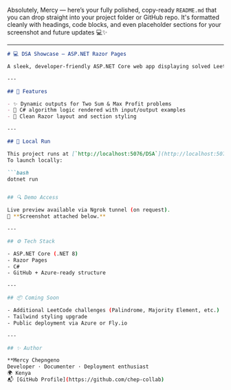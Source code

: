 Absolutely, Mercy — here’s your fully polished, copy-ready `README.md` that you can drop straight into your project folder or GitHub repo. It's formatted cleanly with headings, code blocks, and even placeholder sections for your screenshot and future updates 💻✨

---

```md
# 💻 DSA Showcase — ASP.NET Razor Pages

A sleek, developer-friendly ASP.NET Core web app displaying solved LeetCode challenges in C# via Razor Pages.

---

## 🚀 Features

- ✨ Dynamic outputs for Two Sum & Max Profit problems  
- 🧠 C# algorithm logic rendered with input/output examples  
- 📘 Clean Razor layout and section styling

---

## 🧪 Local Run

This project runs at [`http://localhost:5076/DSA`](http://localhost:5076/DSA)  
To launch locally:

```bash
dotnet run


## 🔍 Demo Access

Live preview available via Ngrok tunnel (on request).  
📸 **Screenshot attached below.**

---

## ⚙️ Tech Stack

- ASP.NET Core (.NET 8)  
- Razor Pages  
- C#  
- GitHub + Azure-ready structure  

---

## 📦 Coming Soon

- Additional LeetCode challenges (Palindrome, Majority Element, etc.)  
- Tailwind styling upgrade  
- Public deployment via Azure or Fly.io

---

## ✨ Author

**Mercy Chepngeno 
Developer · Documenter · Deployment enthusiast  
🌍 Kenya  
📬 [GitHub Profile](https://github.com/chep-collab)


